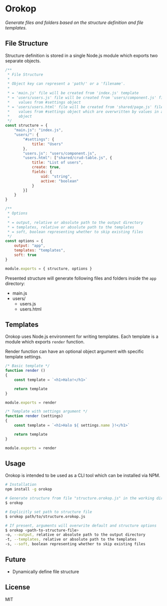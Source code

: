 # Orokop

*Generate files and folders based on the structure definition and file templates.*


## File Structure
Structure definition is stored in a single Node.js module which exports two
separate objects.

```js
/**
 * File Structure
 *
 * Object key can represent a 'path/' or a 'filename'.
 *
 * = 'main.js' file will be created from 'index.js' template
 * = 'users/users.js' file will be created from 'users/component.js' file with
 *    values from #settings object
 * = 'users/users.html' file will be created from 'shared/page.js' file with
 *    values from #settings object which are overwritten by values in an array
 *    object
 */
const structure = {
    "main.js": "index.js",
    "users/": {
        "#settings": {
            title: "Users"
        },
        "users.js": "users/component.js",
        "users.html": ["shared/crud-table.js", {
            title: "List of users",
            create: true,
            fields: {
                uid: "string",
                active: "boolean"
            }
        }]
    }
}

/**
 * Options
 *
 * = output, relative or absolute path to the output directory
 * = templates, relative or absolute path to the templates
 * = soft, boolean representing whether to skip existing files
 */
const options = {
    output: "app",
    templates: "templates",
    soft: true
}

module.exports = { structure, options }
```

Presented structure will generate following files and folders inside the `app`
directory:
- main.js
- users/
    - users.js
    - users.html


## Templates
Orokop uses Node.js environment for writing templates. Each template is a module
which exports `render` function.

Render function can have an optional object argument with specific template
settings.

```js
/* Basic template */
function render ()
{
    const template = `<h1>Halo!</h1>`

    return template
}

module.exports = render

/* Template with settings argument */
function render (settings)
{
    const template = `<h1>Halo ${ settings.name }!</h1>`

    return template
}

module.exports = render
```


## Usage
Orokop is intended to be used as a CLI tool which can be installed via NPM.

```bash
# Installation
npm install -g orokop

# Generate structure from file "structure.orokop.js" in the working directory
$ orokop

# Explicitly set path to structure file
$ orokop path/to/structure.orokop.js

# If present, arguments will overwrite default and structure options
$ orokop <path-to-structure-file>
-o, --output, relative or absolute path to the output directory
-t, --templates, relative or absolute path to the templates
-s, --soft, boolean representing whether to skip existing files
```


## Future
- Dynamically define file structure


## License
MIT
